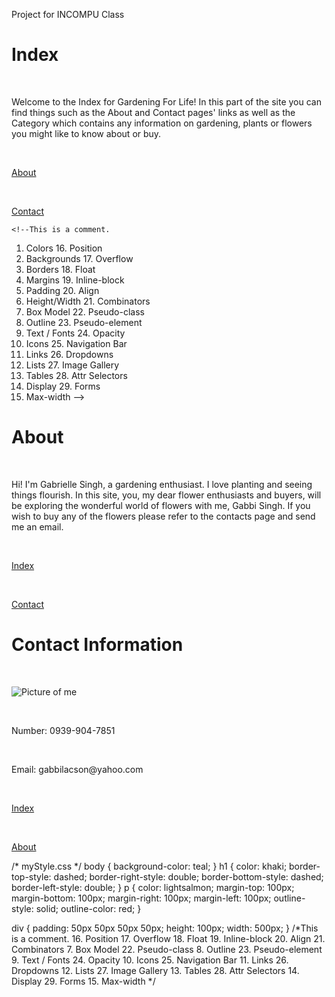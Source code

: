 Project for INCOMPU Class
<!DOCTYPE html>
<html>
<head>
    <title> Gardening For Life </title>
    <link rel="stylesheet" type="text/css" href="styles.css">
</head>
 <body>
    <h1> Index </h1>
    <br> <p> Welcome to the Index for Gardening For Life! In this part of the site you can find things such as the About and Contact pages' links as well as the Category which contains any information on gardening, plants or flowers you might like to know about or buy. </p>
    <br> <p> <a href="file:///C:/Users/11818574/Documents/INCOMPU/HTML%20Activity/about.html">About</a> </p>
    <br> <p> <a href="file:///C:/Users/11818574/Documents/INCOMPU/HTML%20Activity/contact.html">Contact</a> </p>
  </body>
</html>

	<!--This is a comment.
  1. Colors	16. Position
  2. Backgrounds	17. Overflow
  3. Borders	18. Float
  4. Margins	19. Inline-block
  5. Padding	20. Align
  6. Height/Width	21. Combinators
  7. Box Model	22. Pseudo-class
  8. Outline	 23. Pseudo-element
  9. Text / Fonts	24. Opacity
  10. Icons	25. Navigation Bar
  11. Links	26. Dropdowns
  12. Lists	27. Image Gallery
  13. Tables	28. Attr Selectors
  14. Display	 29. Forms
  15. Max-width
  -->




<!DOCTYPE html>
<html>
  <head>
    <title> About </title>
  </head>
  <body>
    <body background="https://media.gettyimages.com/photos/garden-flowers-over-wooden-background-picture-id637890514?b=1&k=6&m=637890514&s=612x612&w=0&h=mcvVSCpxGDcAY_487G4zZSA_bGwohELRkc567EZ4nBk=">
    <h1> About </h1> 
        <br> <p> Hi! I'm Gabrielle Singh, a gardening enthusiast. I love planting and seeing things flourish. In this site, you, my dear flower enthusiasts and buyers, will be exploring the wonderful world of flowers with me, Gabbi Singh. If you wish to buy any of the flowers please refer to the contacts page and send me an email.</p>      
        <br> <p> <a href="file:///C:/Users/11818574/Documents/INCOMPU/HTML%20Activity/index.html">Index</a> </p>
        <br> <p> <a href="file:///C:/Users/11818574/Documents/INCOMPU/HTML%20Activity/contact.html">Contact</a> </p>
  </body>
</html>



<!DOCTYPE html>
<html>
  <head>
    <title>  </title>
  </head>
  <body>
    <body background="https://media.gettyimages.com/photos/garden-flowers-over-wooden-background-picture-id637890514?b=1&k=6&m=637890514&s=612x612&w=0&h=mcvVSCpxGDcAY_487G4zZSA_bGwohELRkc567EZ4nBk=">
    <h1>Contact Information</h1>
	  <br> <p><img src="IMG_2232.jpg" alt="Picture of me"> </p>
	  <br> <p>Number: 0939-904-7851  </p>
	  <br> <p>Email: gabbilacson@yahoo.com  </p>
      <br> <p> <a href="file:///C:/Users/11818574/Documents/INCOMPU/HTML%20Activity/index.html">Index</a> </p>
      <br> <p> <a href="file:///C:/Users/11818574/Documents/INCOMPU/HTML%20Activity/about.html">About</a> </p>
  </body>
</html>  






/* myStyle.css */
body {
    background-color: teal;
}
h1 {
    color: khaki;
    border-top-style: dashed;
    border-right-style: double;
    border-bottom-style: dashed;
    border-left-style: double;
}
p {
    color: lightsalmon;
    margin-top: 100px;
    margin-bottom: 100px;
    margin-right: 100px;
    margin-left: 100px;
    outline-style: solid;
    outline-color: red;
}

div {
    padding: 50px 50px 50px 50px;
    height: 100px;
    width: 500px;
}
/*This is a comment.
16. Position
	17. Overflow
	18. Float
	19. Inline-block
	20. Align
21. Combinators
7. Box Model	22. Pseudo-class
8. Outline	 23. Pseudo-element
9. Text / Fonts	24. Opacity
10. Icons	25. Navigation Bar
11. Links	26. Dropdowns
12. Lists	27. Image Gallery
13. Tables	28. Attr Selectors
14. Display	 29. Forms
15. Max-width
 */

